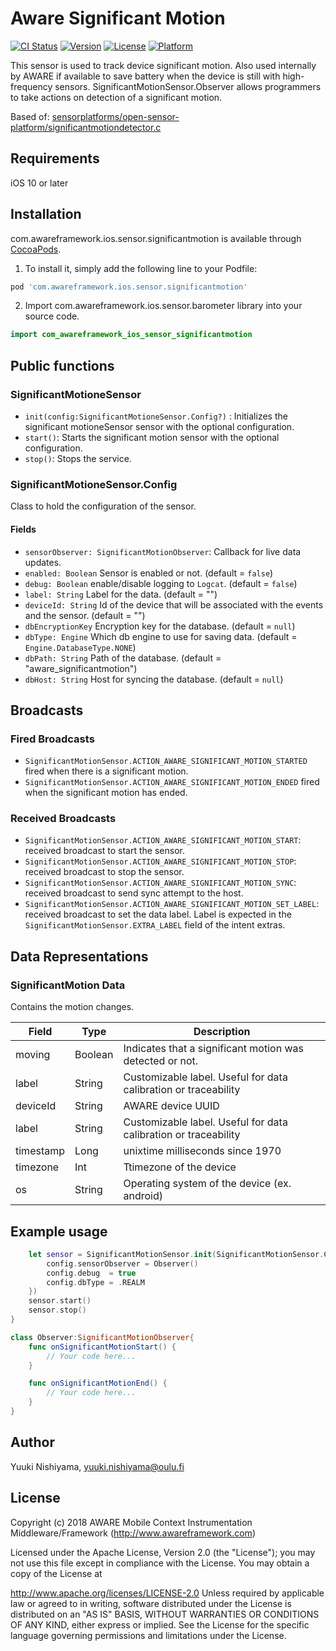 # Aware Significant Motion

[![CI Status](https://img.shields.io/travis/awareframework/com.awareframework.ios.sensor.significantmotion.svg?style=flat)](https://travis-ci.org/awareframework/com.awareframework.ios.sensor.significantmotion)
[![Version](https://img.shields.io/cocoapods/v/com.awareframework.ios.sensor.significantmotion.svg?style=flat)](https://cocoapods.org/pods/com.awareframework.ios.sensor.significantmotion)
[![License](https://img.shields.io/cocoapods/l/com.awareframework.ios.sensor.significantmotion.svg?style=flat)](https://cocoapods.org/pods/com.awareframework.ios.sensor.significantmotion)
[![Platform](https://img.shields.io/cocoapods/p/com.awareframework.ios.sensor.significantmotion.svg?style=flat)](https://cocoapods.org/pods/com.awareframework.ios.sensor.significantmotion)

This sensor is used to track device significant motion. Also used internally by AWARE if available to save battery when the device is still with high-frequency sensors. SignificantMotionSensor.Observer allows programmers to take actions on detection of a significant motion.

Based of: [sensorplatforms/open-sensor-platform/significantmotiondetector.c](https://github.com/sensorplatforms/open-sensor-platform)

## Requirements
iOS 10 or later

## Installation

com.awareframework.ios.sensor.significantmotion is available through [CocoaPods](https://cocoapods.org). 

1. To install it, simply add the following line to your Podfile:

```ruby
pod 'com.awareframework.ios.sensor.significantmotion'
```

2. Import com.awareframework.ios.sensor.barometer library into your source code.
```swift
import com_awareframework_ios_sensor_significantmotion
```

## Public functions

### SignificantMotioneSensor

+ `init(config:SignificantMotioneSensor.Config?)` : Initializes the significant motioneSensor sensor with the optional configuration.
+ `start()`: Starts the significant motion sensor with the optional configuration.
+ `stop()`: Stops the service.

###  SignificantMotioneSensor.Config

Class to hold the configuration of the sensor.

#### Fields

+ `sensorObserver: SignificantMotionObserver`: Callback for live data updates.
+ `enabled: Boolean` Sensor is enabled or not. (default = `false`)
+ `debug: Boolean` enable/disable logging to `Logcat`. (default = `false`)
+ `label: String` Label for the data. (default = "")
+ `deviceId: String` Id of the device that will be associated with the events and the sensor. (default = "")
+ `dbEncryptionKey` Encryption key for the database. (default = `null`)
+ `dbType: Engine` Which db engine to use for saving data. (default = `Engine.DatabaseType.NONE`)
+ `dbPath: String` Path of the database. (default = "aware_significantmotion")
+ `dbHost: String` Host for syncing the database. (default = `null`)

## Broadcasts

### Fired Broadcasts

+ `SignificantMotionSensor.ACTION_AWARE_SIGNIFICANT_MOTION_STARTED` fired when there is a significant motion.
+ `SignificantMotionSensor.ACTION_AWARE_SIGNIFICANT_MOTION_ENDED` fired when the significant motion has ended.

### Received Broadcasts

+ `SignificantMotionSensor.ACTION_AWARE_SIGNIFICANT_MOTION_START`: received broadcast to start the sensor.
+ `SignificantMotionSensor.ACTION_AWARE_SIGNIFICANT_MOTION_STOP`: received broadcast to stop the sensor.
+ `SignificantMotionSensor.ACTION_AWARE_SIGNIFICANT_MOTION_SYNC`: received broadcast to send sync attempt to the host.
+ `SignificantMotionSensor.ACTION_AWARE_SIGNIFICANT_MOTION_SET_LABEL`: received broadcast to set the data label. Label is expected in the `SignificantMotionSensor.EXTRA_LABEL` field of the intent extras.

## Data Representations

### SignificantMotion Data

Contains the motion changes.

| Field     | Type    | Description                                                     |
| --------- | ------- | --------------------------------------------------------------- |
| moving    | Boolean | Indicates that a significant motion was detected or not.        |
| label     | String  | Customizable label. Useful for data calibration or traceability |
| deviceId  | String  | AWARE device UUID                                               |
| label     | String  | Customizable label. Useful for data calibration or traceability |
| timestamp | Long    | unixtime milliseconds since 1970                                |
| timezone  | Int     | Ttimezone of the device                          |
| os        | String  | Operating system of the device (ex. android)                    |

## Example usage
```swift
    let sensor = SignificantMotionSensor.init(SignificantMotionSensor.Config().apply{config in
        config.sensorObserver = Observer()
        config.debug  = true
        config.dbType = .REALM
    })
    sensor.start()
    sensor.stop()
}
```

```swift
class Observer:SignificantMotionObserver{
    func onSignificantMotionStart() {
        // Your code here...
    }

    func onSignificantMotionEnd() {
        // Your code here...
    }
}
```

## Author

Yuuki Nishiyama, yuuki.nishiyama@oulu.fi

## License

Copyright (c) 2018 AWARE Mobile Context Instrumentation Middleware/Framework (http://www.awareframework.com)

Licensed under the Apache License, Version 2.0 (the "License"); you may not use this file except in compliance with the License. You may obtain a copy of the License at

http://www.apache.org/licenses/LICENSE-2.0 Unless required by applicable law or agreed to in writing, software distributed under the License is distributed on an "AS IS" BASIS, WITHOUT WARRANTIES OR CONDITIONS OF ANY KIND, either express or implied. See the License for the specific language governing permissions and limitations under the License.
